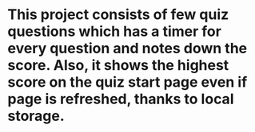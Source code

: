 # This project consists of few quiz questions which has a timer for every question and notes down the score. Also, it shows the highest score on the quiz start page even if page is refreshed, thanks to local storage. 
